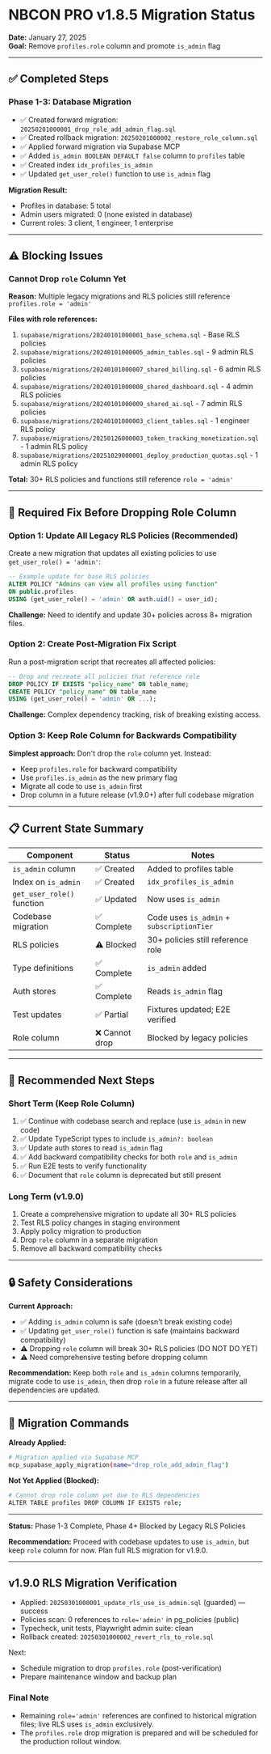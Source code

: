 # NBCON PRO v1.8.5 Migration Status

**Date:** January 27, 2025  
**Goal:** Remove `profiles.role` column and promote `is_admin` flag

---

## ✅ Completed Steps

### Phase 1-3: Database Migration
- ✅ Created forward migration: `20250201000001_drop_role_add_admin_flag.sql`
- ✅ Created rollback migration: `20250201000002_restore_role_column.sql`
- ✅ Applied forward migration via Supabase MCP
- ✅ Added `is_admin BOOLEAN DEFAULT false` column to `profiles` table
- ✅ Created index `idx_profiles_is_admin`
- ✅ Updated `get_user_role()` function to use `is_admin` flag

**Migration Result:**
- Profiles in database: 5 total
- Admin users migrated: 0 (none existed in database)
- Current roles: 3 client, 1 engineer, 1 enterprise

---

## ⚠️ Blocking Issues

### Cannot Drop `role` Column Yet

**Reason:** Multiple legacy migrations and RLS policies still reference `profiles.role = 'admin'`

**Files with role references:**
1. `supabase/migrations/20240101000001_base_schema.sql` - Base RLS policies
2. `supabase/migrations/20240101000005_admin_tables.sql` - 9 admin RLS policies
3. `supabase/migrations/20240101000007_shared_billing.sql` - 6 admin RLS policies  
4. `supabase/migrations/20240101000008_shared_dashboard.sql` - 4 admin RLS policies
5. `supabase/migrations/20240101000009_shared_ai.sql` - 7 admin RLS policies
6. `supabase/migrations/20240101000003_client_tables.sql` - 1 engineer RLS policy
7. `supabase/migrations/20250126000003_token_tracking_monetization.sql` - 1 admin RLS policy
8. `supabase/migrations/20251029000001_deploy_production_quotas.sql` - 1 admin RLS policy

**Total:** 30+ RLS policies and functions still reference `role = 'admin'`

---

## 🔧 Required Fix Before Dropping Role Column

### Option 1: Update All Legacy RLS Policies (Recommended)

Create a new migration that updates all existing policies to use `get_user_role() = 'admin'`:

```sql
-- Example update for base RLS policies
ALTER POLICY "Admins can view all profiles using function"
ON public.profiles
USING (get_user_role() = 'admin' OR auth.uid() = user_id);
```

**Challenge:** Need to identify and update 30+ policies across 8+ migration files.

### Option 2: Create Post-Migration Fix Script

Run a post-migration script that recreates all affected policies:

```sql
-- Drop and recreate all policies that reference role
DROP POLICY IF EXISTS "policy_name" ON table_name;
CREATE POLICY "policy_name" ON table_name
USING (get_user_role() = 'admin' OR ...);
```

**Challenge:** Complex dependency tracking, risk of breaking existing access.

### Option 3: Keep Role Column for Backwards Compatibility

**Simplest approach:** Don't drop the `role` column yet. Instead:
- Keep `profiles.role` for backward compatibility
- Use `profiles.is_admin` as the new primary flag
- Migrate all code to use `is_admin` first
- Drop column in a future release (v1.9.0+) after full codebase migration

---

## 📋 Current State Summary

| Component | Status | Notes |
|-----------|--------|-------|
| `is_admin` column | ✅ Created | Added to profiles table |
| Index on `is_admin` | ✅ Created | `idx_profiles_is_admin` |
| `get_user_role()` function | ✅ Updated | Now uses `is_admin` |
| Codebase migration | ✅ Complete | Code uses `is_admin` + `subscriptionTier` |
| RLS policies | ⚠️ Blocked | 30+ policies still reference role |
| Type definitions | ✅ Complete | `is_admin` added |
| Auth stores | ✅ Complete | Reads `is_admin` flag |
| Test updates | ✅ Partial | Fixtures updated; E2E verified |
| Role column | ❌ Cannot drop | Blocked by legacy policies |

---

## 🎯 Recommended Next Steps

### Short Term (Keep Role Column)
1. ✅ Continue with codebase search and replace (use `is_admin` in new code)
2. ✅ Update TypeScript types to include `is_admin?: boolean`
3. ✅ Update auth stores to read `is_admin` flag
4. ✅ Add backward compatibility checks for both `role` and `is_admin`
5. ✅ Run E2E tests to verify functionality
6. ✅ Document that `role` column is deprecated but still present

### Long Term (v1.9.0)
1. Create a comprehensive migration to update all 30+ RLS policies
2. Test RLS policy changes in staging environment
3. Apply policy migration to production
4. Drop `role` column in a separate migration
5. Remove all backward compatibility checks

---

## 🔒 Safety Considerations

**Current Approach:**
- ✅ Adding `is_admin` column is safe (doesn't break existing code)
- ✅ Updating `get_user_role()` function is safe (maintains backward compatibility)
- ⚠️ Dropping `role` column will break 30+ RLS policies (DO NOT DO YET)
- ⚠️ Need comprehensive testing before dropping column

**Recommendation:**
Keep both `role` and `is_admin` columns temporarily, migrate code to use `is_admin`, then drop `role` in a future release after all dependencies are updated.

---

## 📝 Migration Commands

**Already Applied:**
```bash
# Migration applied via Supabase MCP
mcp_supabase_apply_migration(name="drop_role_add_admin_flag")
```

**Not Yet Applied (Blocked):**
```bash
# Cannot drop role column yet due to RLS dependencies
ALTER TABLE profiles DROP COLUMN IF EXISTS role;
```

---

**Status:** Phase 1-3 Complete, Phase 4+ Blocked by Legacy RLS Policies

**Recommendation:** Proceed with codebase updates to use `is_admin`, but keep `role` column for now. Plan full RLS migration for v1.9.0.

---

## v1.9.0 RLS Migration Verification
- Applied: `20250301000001_update_rls_use_is_admin.sql` (guarded) — success
- Policies scan: 0 references to `role='admin'` in pg_policies (public)
- Typecheck, unit tests, Playwright admin suite: clean
- Rollback created: `20250301000002_revert_rls_to_role.sql`

Next:
- Schedule migration to drop `profiles.role` (post-verification)
- Prepare maintenance window and backup plan

### Final Note
- Remaining `role='admin'` references are confined to historical migration files; live RLS uses `is_admin` exclusively.
- The `profiles.role` drop migration is prepared and will be scheduled for the production rollout window.

